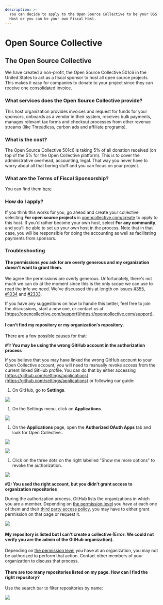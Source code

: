 ```yaml
---
description: >-
  You can decide to apply to the Open Source Collective to be your OSS Fiscal
  Host or you can be your own Fiscal Host.
---
```


# Open Source Collective

## The Open Source Collective

We have created a non-profit, the Open Source Collective 501c6 in the United States to act as a fiscal sponsor to host all open source projects. This makes it easy for companies to donate to your project since they can receive one consolidated invoice.

### What services does the Open Source Collective provide?

This host organization provides invoices and request for funds for your sponsors, onboards as a vendor in their system, receives bulk payments, manages relevant tax forms and checkout processes from other revenue streams \(like Threadless, carbon ads and affiliate programs\).

### What is the cost?

The Open Source Collective 501c6 is taking 5% of all donation received \(on top of the 5% for the Open Collective platform\). This is to cover the administrative overhead, accounting, legal. That way you never have to worry about all that boring stuff and you can focus on your project.

### What are the Terms of Fiscal Sponsorship?

You can find them [here](https://docs.google.com/document/u/1/d/1HRYVADHN1-4B6wGCxIA6dx28jHtcAVIvt95hkjEZVQE/pub)

### How do I apply?

If you think this works for you, go ahead and create your collective selecting **For open source projects** in [opencollective.com/create](https://opencollective.com/create) to apply to this host. If you'd rather become your own host, select **For any community**, and you'll be able to set up your own host in the process. Note that in that case, you will be responsible for doing the accounting as well as facilitating payments from sponsors.

### **Troubleshooting**

#### The permissions you ask for are overly generous and my organization doesn't want to grant them.

We agree the permissions are overly generous. Unfortunately, there's not much we can do at the moment since this is the only scope we can use to read the info we need. We've discussed this at length on issues [\#355](https://github.com/opencollective/opencollective/issues/355), [\#1034](https://github.com/opencollective/opencollective/issues/1034) and [\#2333](https://github.com/opencollective/opencollective/issues/2333).

If you have any suggestions on how to handle this better, feel free to join the discussions, start a new one, or contact us at [https://opencollective.com/support](https://opencollective.com/support).

#### I can't find my repository or my organization's repository.

There are a few possible causes for that:

**\#1: You may be using the wrong GitHub account in the authorization process**

If you believe that you may have linked the wrong GitHub account to your Open Collective account, you will need to manually revoke access from the current linked GitHub profile. You can do that by either accessing [https://github.com/settings/applications](https://github.com/settings/applications) or following our guide:

1. On GitHub, go to **Settings**. 

![](../.gitbook/assets/fiscal-host_open-source-collective_github-dropdown-menu_2019-10-28.png)

1. On the Settings menu, click on **Applications**.

![](../.gitbook/assets/fiscal-host_open-source-collective_github-settings-interface_2019-10-28.png)

1. On the **Applications** page, open the **Authorized OAuth Apps** tab and look for Open Collective..

![](../.gitbook/assets/fiscal-host_open-source-collective_github-app-list_2019-10-28%20%281%29.png)

![](../.gitbook/assets/fiscal-host_open-source-collective_github-list-oauth-apps_2019-10-28.png)

1. Click on the three dots on the right labelled "Show me more options" to revoke the authorization.  

![](../.gitbook/assets/fiscal-host_open-source-collective_github-list-oauth-revoke_2019-10-28.png)

**\#2: You used the right account, but you didn't grant access to organization repositories**

During the authorization process, GitHub lists the organizations in which you are a member. Depending on [the permission level](https://help.github.com/en/github/setting-up-and-managing-organizations-and-teams/permission-levels-for-an-organization) you have at each one of them and their [third party access policy](https://help.github.com/en/github/setting-up-and-managing-organizations-and-teams/enabling-oauth-app-access-restrictions-for-your-organization), you may have to either grant permission on that page or request it.

![](../.gitbook/assets/fiscal-host_open-source-collective-github-authorize-open-collective_2019-10-28.png)

#### My repository is listed but I can't create a collective \(Error: We could not verify you are the admin of the GitHub organization\).

Depending on [the permission level](https://help.github.com/en/github/setting-up-and-managing-organizations-and-teams/permission-levels-for-an-organization) you have at an organization, you may not be authorized to perform that action. Contact other members of your organization to discuss that process.

#### There are too many repositories listed on my page. How can I find the right repository?

Use the search bar to filter repositories by name:

![](../.gitbook/assets/fiscal-hosts_open-source-collective_search-bar-pick-a-repo_2019-10-28%20%281%29.gif)

